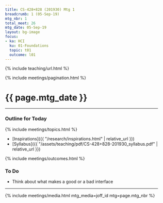 ```yaml
---
title: CS-428+828 (201930) Mtg 1
breadcrumb: 1 (05-Sep-19)
mtg_nbr: 1
total_meet: 26
mtg_date: 05-Sep-19
layout: bg-image
focus:
- ka: HCI
  ku: 01-Foundations
  topic: t01
  outcome: l01
---
```

{% include teaching/url.html %}

{% include meetings/pagination.html %}
<h1 class="text-center">{{ page.mtg_date }}</h1>
<hr />

### Outline for Today

{% include meetings/topics.html %}

* [Inspirations]({{ "/research/inspirations.html" | relative_url }})
* [Syllabus]({{ "/assets/teaching/pdf/CS-428+828-201930_syllabus.pdf" | relative_url }})

{% include meetings/outcomes.html %}

### To Do

* Think about what makes a good or a bad interface

<hr />
{% include meetings/media.html mtg_media=joff_id mtg=page.mtg_nbr %}
